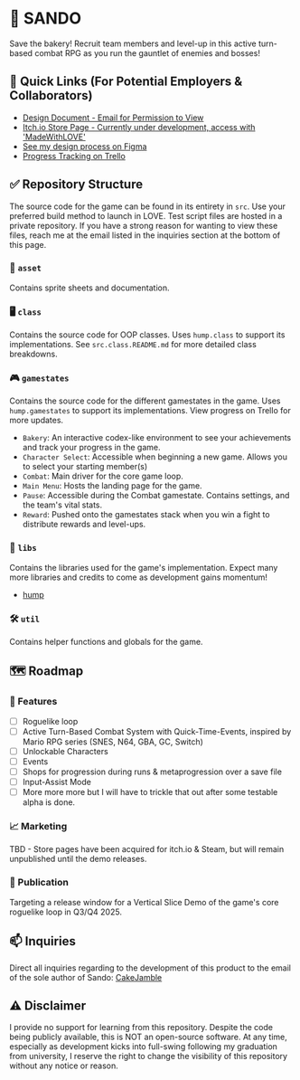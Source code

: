 # 🥪 SANDO

Save the bakery! Recruit team members and level-up in this active turn-based combat RPG as you run the gauntlet of enemies and bosses!

## 🔗 Quick Links (For Potential Employers & Collaborators)

- [Design Document - Email for Permission to View](https://docs.google.com/document/d/1nEuiEjtqEy8lEPdqv0Vll76njOY-9loD1x_p4BfTgoM/edit?usp=sharing)
- [Itch.io Store Page - Currently under development, access with 'MadeWithLOVE'](https://cakejamble.itch.io/sando)
- [See my design process on Figma](https://www.figma.com/files/team/1365416823601159568/project/246899128/Sando-?fuid=1365416821386778796)
- [Progress Tracking on Trello](https://trello.com/b/HwgkOIyj/sando)

## ✅ Repository Structure

The source code for the game can be found in its entirety in `src`. Use your preferred build method to launch in LOVE. Test script files are hosted in a private repository. If you have a strong reason for wanting to view these files, reach me at the email listed in the inquiries section at the bottom of this page.

### 🎨 `asset`

Contains sprite sheets and documentation.

### 🖥️ `class`

Contains the source code for OOP classes. Uses `hump.class` to support its implementations. See `src.class.README.md` for more detailed class breakdowns.

### 🎮 `gamestates`

Contains the source code for the different gamestates in the game. Uses `hump.gamestates` to support its implementations. View progress on Trello for more updates.

- `Bakery`: An interactive codex-like environment to see your achievements and track your progress in the game.
- `Character Select`: Accessible when beginning a new game. Allows you to select your starting member(s)
- `Combat`: Main driver for the core game loop.
- `Main Menu`: Hosts the landing page for the game.
- `Pause`: Accessible during the Combat gamestate. Contains settings, and the team's vital stats.
- `Reward`: Pushed onto the gamestates stack when you win a fight to distribute rewards and level-ups.

### 📖 `libs`

Contains the libraries used for the game's implementation. Expect many more libraries and credits to come as development gains momentum!
- [hump](https://hump.readthedocs.io/en/latest/)

### 🛠️ `util`

Contains helper functions and globals for the game.

## 🗺️ Roadmap

### 🧪 Features

- [ ] Roguelike loop
- [ ] Active Turn-Based Combat System with Quick-Time-Events, inspired by Mario RPG series (SNES, N64, GBA, GC, Switch)
- [ ] Unlockable Characters
- [ ] Events
- [ ] Shops for progression during runs & metaprogression over a save file
- [ ] Input-Assist Mode
- [ ] More more more but I will have to trickle that out after some testable alpha is done.

### 📈 Marketing

TBD - Store pages have been acquired for itch.io & Steam, but will remain unpublished until the demo releases.

### 📢 Publication

Targeting a release window for a Vertical Slice Demo of the game's core roguelike loop in Q3/Q4 2025.

## 📫 Inquiries

Direct all inquiries regarding to the development of this product to the email of the sole author of Sando: [CakeJamble](mailto:cakejamblegames@gmail.com)

## ⚠️ Disclaimer

I provide no support for learning from this repository. Despite the code being publicly available, this is NOT an open-source software. At any time, especially as development kicks into full-swing following my graduation from university, I reserve the right to change the visibility of this repository without any notice or reason.
